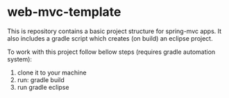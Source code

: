 # web-mvc-template
This is repository contains a basic project structure for spring-mvc apps. 
It also includes a gradle script which creates (on build) an eclipse project.

To work with this project follow bellow steps (requires gradle automation system): 
1) clone it to your machine
2) run: gradle build
3) run gradle eclipse
